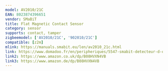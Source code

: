 ```yaml
---
model: AV2010/21C
EAN: 8023874396651
vendor: SMaBiT
title: Flat Magnetic Contact Sensor
category: sensor
supports: contact, tamper
zigbeemodel: ['AV2010/21C', '902010/21C']
compatible: [z2m]
mlink: https://manuals.smabit.eu/len/av2010_21c.html
link: https://www.domadoo.fr/en/peripheriques/5547-smabit-detecteur-d-ouverture-de-porte-ou-fenetre-ultra-plat-zigbee-8023874397658.html
link2: https://www.amazon.co.uk/dp/B08HVXN4VB
link3: https://www.amazon.de/dp/B08HVXN4VB
---
```

